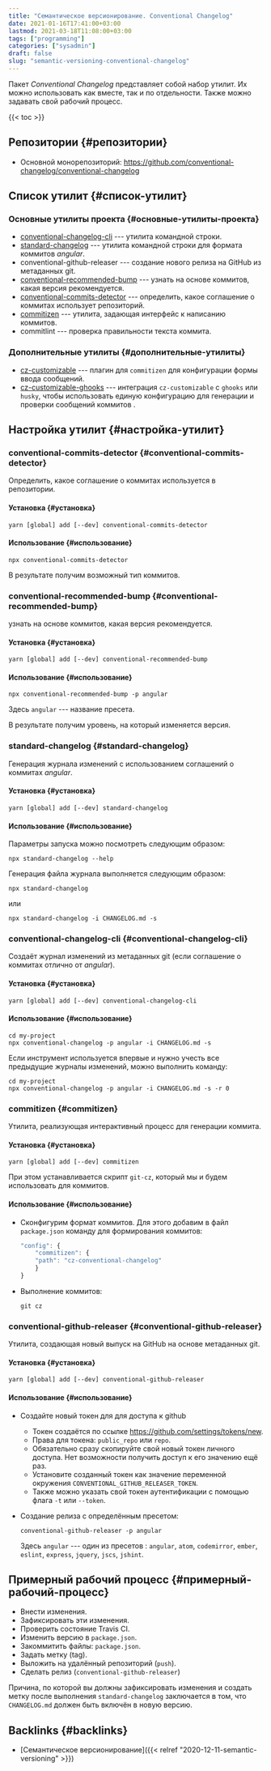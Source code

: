 ```yaml
---
title: "Семантическое версионирование. Conventional Changelog"
date: 2021-01-16T17:41:00+03:00
lastmod: 2021-03-18T11:08:00+03:00
tags: ["programming"]
categories: ["sysadmin"]
draft: false
slug: "semantic-versioning-conventional-changelog"
---
```


Пакет _Conventional Changelog_ представляет собой набор утилит. Их можно использовать как вместе, так и по отдельности. Также можно задавать свой рабочий процесс.

<!--more-->

{{< toc >}}


## Репозитории {#репозитории}

-   Основной монорепозиторий: <https://github.com/conventional-changelog/conventional-changelog>


## Список утилит {#список-утилит}


### Основные утилиты проекта {#основные-утилиты-проекта}

-   [conventional-changelog-cli](https://github.com/conventional-changelog/conventional-changelog/tree/master/packages/conventional-changelog-cli) --- утилита командной строки.
-   [standard-changelog](https://github.com/conventional-changelog/conventional-changelog/tree/master/packages/standard-changelog) --- утилита командной строки для формата коммитов _angular_.
-   conventional-github-releaser --- создание нового релиза на GitHub из метаданных git.
-   [conventional-recommended-bump](https://github.com/conventional-changelog/conventional-changelog/tree/master/packages/conventional-recommended-bump) --- узнать на основе коммитов, какая версия рекомендуется.
-   [conventional-commits-detector](https://github.com/conventional-changelog/conventional-commits-detector) --- определить, какое соглашение о коммитах использует репозиторий.
-   [commitizen](https://github.com/commitizen/cz-cli) --- утилита, задающая интерфейс к написанию коммитов.
-   commitlint --- проверка правильности текста коммита.


### Дополнительные утилиты {#дополнительные-утилиты}

-   [cz-customizable](https://github.com/leoforfree/cz-customizable) --- плагин для `commitizen` для конфигурации формы ввода сообщений.
-   [cz-customizable-ghooks](https://github.com/uglow/cz-customizable-ghooks) --- интеграция `cz-customizable` с `ghooks` или `husky`, чтобы использовать единую конфигурацию для генерации и проверки сообщений коммитов .


## Настройка утилит {#настройка-утилит}


### conventional-commits-detector {#conventional-commits-detector}

Определить, какое соглашение о коммитах используется в репозитории.


#### Установка {#установка}

```shell
yarn [global] add [--dev] conventional-commits-detector
```


#### Использование {#использование}

```shell
npx conventional-commits-detector
```

В результате получим возможный тип коммитов.


### conventional-recommended-bump {#conventional-recommended-bump}

узнать на основе коммитов, какая версия рекомендуется.


#### Установка {#установка}

```shell
yarn [global] add [--dev] conventional-recommended-bump
```


#### Использование {#использование}

```shell
npx conventional-recommended-bump -p angular
```

Здесь `angular` --- название пресета.

В результате получим уровень, на который изменяется версия.


### standard-changelog {#standard-changelog}

Генерация журнала изменений с использованием соглашений о коммитах _angular_.


#### Установка {#установка}

```shell
yarn [global] add [--dev] standard-changelog
```


#### Использование {#использование}

Параметры запуска можно посмотреть следующим образом:

```shell
npx standard-changelog --help
```

Генерация файла журнала выполняется следующим образом:

```shell
npx standard-changelog
```

или

```shell
npx standard-changelog -i CHANGELOG.md -s
```


### conventional-changelog-cli {#conventional-changelog-cli}

Создаёт журнал изменений из метаданных git (если соглашение о коммитах отлично от _angular_).


#### Установка {#установка}

```shell
yarn [global] add [--dev] conventional-changelog-cli
```


#### Использование {#использование}

```shell
cd my-project
npx conventional-changelog -p angular -i CHANGELOG.md -s
```

Если инструмент используется впервые и нужно учесть все предыдущие журналы изменений, можно выполнить команду:

```shell
cd my-project
npx conventional-changelog -p angular -i CHANGELOG.md -s -r 0
```


### commitizen {#commitizen}

Утилита, реализующая интерактивный процесс для генерации коммита.


#### Установка {#установка}

```shell
yarn [global] add [--dev] commitizen
```

При этом устанавливается скрипт `git-cz`, который мы и будем использовать для коммитов.


#### Использование {#использование}

-   Сконфигурим формат коммитов. Для этого добавим в файл `package.json` команду для формирования коммитов:

    ```js
    "config": {
        "commitizen": {
    	"path": "cz-conventional-changelog"
        }
    }
    ```
-   Выполнение коммитов:

    ```shell
    git cz
    ```


### conventional-github-releaser {#conventional-github-releaser}

Утилита, создающая новый выпуск на GitHub на основе метаданных git.


#### Установка {#установка}

```shell
yarn [global] add [--dev] conventional-github-releaser
```


#### Использование {#использование}

-   Создайте новый токен для для доступа к github
    -   Токен создаётся по ссылке <https://github.com/settings/tokens/new>.
    -   Права для токена: `public_repo` или `repo`.
    -   Обязательно сразу скопируйте свой новый токен личного доступа. Нет возможности получить доступ к его значению ещё раз.
    -   Установите созданный токен как значение переменной окружения `CONVENTIONAL_GITHUB_RELEASER_TOKEN`.
    -   Также можно указать свой токен аутентификации с помощью флага `-t` или `--token`.
-   Создание релиза с определённым пресетом:

    ```shell
    conventional-github-releaser -p angular
    ```

    Здесь `angular` --- один из пресетов : `angular`, `atom`, `codemirror`, `ember`, `eslint`, `express`, `jquery`, `jscs`, `jshint`.


## Примерный рабочий процесс {#примерный-рабочий-процесс}

-   Внести изменения.
-   Зафиксировать эти изменения.
-   Проверить состояние Travis CI.
-   Изменить версию в `package.json`.
-   Закоммитить файлы: `package.json`.
-   Задать метку (tag).
-   Выложить на удалённый репозиторий (`push`).
-   Сделать релиз (`conventional-github-releaser`)

Причина, по которой вы должны зафиксировать изменения и создать метку после
выполнения `standard-changelog` заключается в том, что `CHANGELOG.md` должен быть
включён в новую версию.


## Backlinks {#backlinks}

-   [Семантическое версионирование]({{< relref "2020-12-11-semantic-versioning" >}})
